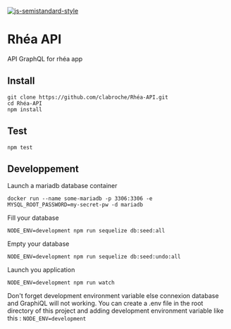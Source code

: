 [![js-semistandard-style](https://img.shields.io/badge/code%20style-semistandard-brightgreen.svg?style=flat-square)](https://github.com/Flet/semistandard)

# Rhéa API

API GraphQL for rhéa app

## Install
```
git clone https://github.com/clabroche/Rhéa-API.git
cd Rhéa-API
npm install
```

## Test
```
npm test
```

## Developpement
Launch a mariadb database container 
```
docker run --name some-mariadb -p 3306:3306 -e  MYSQL_ROOT_PASSWORD=my-secret-pw -d mariadb
```
Fill your database
```
NODE_ENV=development npm run sequelize db:seed:all
```
Empty your database
```
NODE_ENV=development npm run sequelize db:seed:undo:all
```
Launch you application
```
NODE_ENV=development npm run watch
```
Don't forget development environment variable else connexion database and GraphiQL will not working. You can create a .env file in the root directory of this project and adding development environment variable like this : `NODE_ENV=development`
